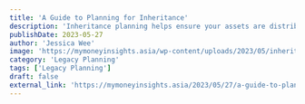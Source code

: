 ```yaml
---
title: 'A Guide to Planning for Inheritance'
description: 'Inheritance planning helps ensure your assets are distributed according to your wishes after death, protecting your loved ones and preserving your financial legacy.'
publishDate: 2023-05-27
author: 'Jessica Wee'
image: 'https://mymoneyinsights.asia/wp-content/uploads/2023/05/inheritence-my-money-insights-972x640.png'
category: 'Legacy Planning'
tags: ['Legacy Planning']
draft: false
external_link: 'https://mymoneyinsights.asia/2023/05/27/a-guide-to-planning-for-inheritance/'
---
```

